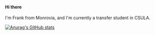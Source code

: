 #### Hi there



I'm Frank from Monrovia, and I'm currently a transfer student in CSULA. 

[![Anurag's GitHub stats](https://github-readme-stats.vercel.app/api?username=AsianPrince24)](https://github.com/anuraghazra/github-readme-stats)
